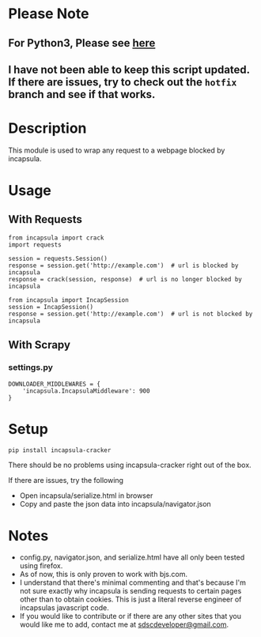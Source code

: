 # Please Note

## For Python3, Please see [here](https://github.com/ziplokk1/incapsula-cracker-py3)

## I have not been able to keep this script updated. If there are issues, try to check out the `hotfix` branch and see if that works. 

# Description

This module is used to wrap any request to a webpage blocked by incapsula.

# Usage

## With Requests

```
from incapsula import crack
import requests

session = requests.Session()
response = session.get('http://example.com')  # url is blocked by incapsula
response = crack(session, response)  # url is no longer blocked by incapsula
```

```
from incapsula import IncapSession
session = IncapSession()
response = session.get('http://example.com')  # url is not blocked by incapsula
```

## With Scrapy

### settings.py

```
DOWNLOADER_MIDDLEWARES = {
    'incapsula.IncapsulaMiddleware': 900
}
```

# Setup

`pip install incapsula-cracker`

There should be no problems using incapsula-cracker right out of the box.

If there are issues, try the following

* Open incapsula/serialize.html in browser
* Copy and paste the json data into incapsula/navigator.json

# Notes

* config.py, navigator.json, and serialize.html have all only been tested using firefox. 
* As of now, this is only proven to work with bjs.com.
* I understand that there's minimal commenting and that's because I'm not sure exactly why incapsula is sending requests to certain pages other than to obtain cookies. This is just a literal reverse engineer of incapsulas javascript code.
* If you would like to contribute or if there are any other sites that you would like me to add, contact me at sdscdeveloper@gmail.com.
